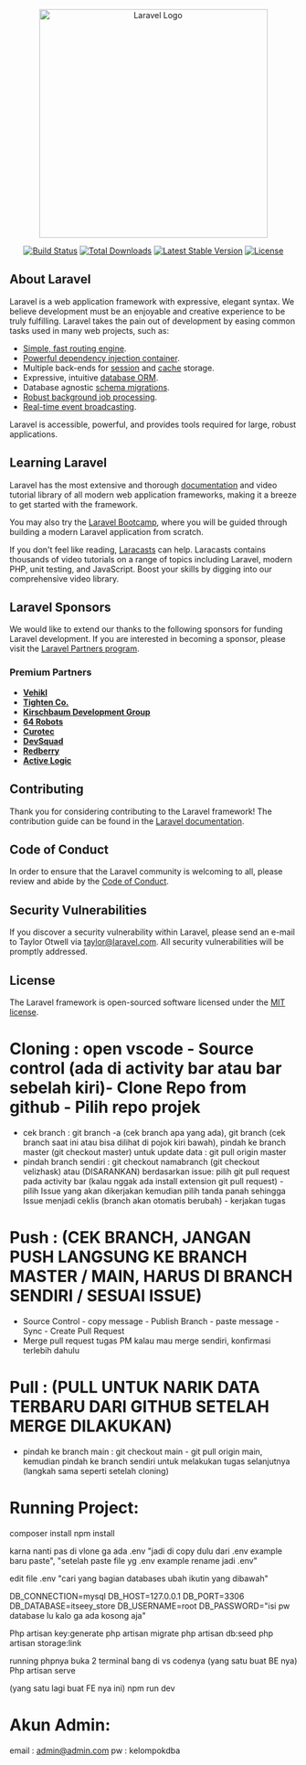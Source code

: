 <p align="center"><a href="https://laravel.com" target="_blank"><img src="https://raw.githubusercontent.com/laravel/art/master/logo-lockup/5%20SVG/2%20CMYK/1%20Full%20Color/laravel-logolockup-cmyk-red.svg" width="400" alt="Laravel Logo"></a></p>

<p align="center">
<a href="https://github.com/laravel/framework/actions"><img src="https://github.com/laravel/framework/workflows/tests/badge.svg" alt="Build Status"></a>
<a href="https://packagist.org/packages/laravel/framework"><img src="https://img.shields.io/packagist/dt/laravel/framework" alt="Total Downloads"></a>
<a href="https://packagist.org/packages/laravel/framework"><img src="https://img.shields.io/packagist/v/laravel/framework" alt="Latest Stable Version"></a>
<a href="https://packagist.org/packages/laravel/framework"><img src="https://img.shields.io/packagist/l/laravel/framework" alt="License"></a>
</p>

## About Laravel

Laravel is a web application framework with expressive, elegant syntax. We believe development must be an enjoyable and creative experience to be truly fulfilling. Laravel takes the pain out of development by easing common tasks used in many web projects, such as:

-   [Simple, fast routing engine](https://laravel.com/docs/routing).
-   [Powerful dependency injection container](https://laravel.com/docs/container).
-   Multiple back-ends for [session](https://laravel.com/docs/session) and [cache](https://laravel.com/docs/cache) storage.
-   Expressive, intuitive [database ORM](https://laravel.com/docs/eloquent).
-   Database agnostic [schema migrations](https://laravel.com/docs/migrations).
-   [Robust background job processing](https://laravel.com/docs/queues).
-   [Real-time event broadcasting](https://laravel.com/docs/broadcasting).

Laravel is accessible, powerful, and provides tools required for large, robust applications.

## Learning Laravel

Laravel has the most extensive and thorough [documentation](https://laravel.com/docs) and video tutorial library of all modern web application frameworks, making it a breeze to get started with the framework.

You may also try the [Laravel Bootcamp](https://bootcamp.laravel.com), where you will be guided through building a modern Laravel application from scratch.

If you don't feel like reading, [Laracasts](https://laracasts.com) can help. Laracasts contains thousands of video tutorials on a range of topics including Laravel, modern PHP, unit testing, and JavaScript. Boost your skills by digging into our comprehensive video library.

## Laravel Sponsors

We would like to extend our thanks to the following sponsors for funding Laravel development. If you are interested in becoming a sponsor, please visit the [Laravel Partners program](https://partners.laravel.com).

### Premium Partners

-   **[Vehikl](https://vehikl.com/)**
-   **[Tighten Co.](https://tighten.co)**
-   **[Kirschbaum Development Group](https://kirschbaumdevelopment.com)**
-   **[64 Robots](https://64robots.com)**
-   **[Curotec](https://www.curotec.com/services/technologies/laravel/)**
-   **[DevSquad](https://devsquad.com/hire-laravel-developers)**
-   **[Redberry](https://redberry.international/laravel-development/)**
-   **[Active Logic](https://activelogic.com)**

## Contributing

Thank you for considering contributing to the Laravel framework! The contribution guide can be found in the [Laravel documentation](https://laravel.com/docs/contributions).

## Code of Conduct

In order to ensure that the Laravel community is welcoming to all, please review and abide by the [Code of Conduct](https://laravel.com/docs/contributions#code-of-conduct).

## Security Vulnerabilities

If you discover a security vulnerability within Laravel, please send an e-mail to Taylor Otwell via [taylor@laravel.com](mailto:taylor@laravel.com). All security vulnerabilities will be promptly addressed.

## License

The Laravel framework is open-sourced software licensed under the [MIT license](https://opensource.org/licenses/MIT).

# Cloning : open vscode - Source control (ada di activity bar atau bar sebelah kiri)- Clone Repo from github - Pilih repo projek

-   cek branch : git branch -a (cek branch apa yang ada), git branch (cek branch saat ini atau bisa dilihat di pojok kiri bawah), pindah ke branch master (git checkout master) untuk update data : git pull origin master
-   pindah branch sendiri : git checkout namabranch (git checkout velizhask)
    atau (DISARANKAN) berdasarkan issue: pilih git pull request pada activity bar (kalau nggak ada install extension git pull request) - pilih Issue yang akan dikerjakan kemudian pilih tanda panah sehingga Issue menjadi ceklis (branch akan otomatis berubah) - kerjakan tugas

# Push : (CEK BRANCH, JANGAN PUSH LANGSUNG KE BRANCH MASTER / MAIN, HARUS DI BRANCH SENDIRI / SESUAI ISSUE)

-   Source Control - copy message - Publish Branch - paste message - Sync - Create Pull Request
-   Merge pull request tugas PM kalau mau merge sendiri, konfirmasi terlebih dahulu

# Pull : (PULL UNTUK NARIK DATA TERBARU DARI GITHUB SETELAH MERGE DILAKUKAN)

-   pindah ke branch main : git checkout main - git pull origin main, kemudian pindah ke branch sendiri untuk melakukan tugas selanjutnya (langkah sama seperti setelah cloning)

# Running Project:

composer install
npm install

karna nanti pas di vlone ga ada .env "jadi di copy dulu dari .env example baru paste", "setelah paste file yg .env example rename jadi .env"

edit file .env "cari yang bagian databases ubah ikutin yang dibawah"

DB_CONNECTION=mysql
DB_HOST=127.0.0.1
DB_PORT=3306
DB_DATABASE=itseey_store
DB_USERNAME=root
DB_PASSWORD="isi pw database lu kalo ga ada kosong aja"

Php artisan key:generate
php artisan migrate
php artisan db:seed
php artisan storage:link

running phpnya buka 2 terminal bang di vs codenya (yang satu buat BE nya)
Php artisan serve

(yang satu lagi buat FE nya ini)
npm run dev

# Akun Admin:

email : admin@admin.com
pw : kelompokdba
